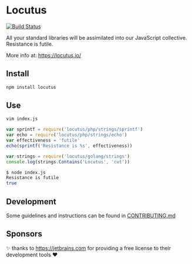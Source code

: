 # Locutus

<!-- badges/ -->
[![Build Status](https://secure.travis-ci.org/kvz/locutus.svg?branch=master)](https://travis-ci.org/kvz/locutus "Check this project's build status on TravisCI")
<!-- /badges -->

All your standard libraries will be assimilated into our JavaScript collective. Resistance is futile.

More info at: https://locutus.io/

## Install

```bash
npm install locutus
```

## Use

```bash
vim index.js
```

```javascript
var sprintf = require('locutus/php/strings/sprintf')
var echo = require('locutus/php/strings/echo')
var effectiveness = 'futile'
echo(sprintf('Resistance is %s', effectiveness))
```

```javascript
var strings = require('locutus/golang/strings')
console.log(strings.Contains('Locutus', 'cut'))
```

```bash
$ node index.js
Resistance is futile
true
```

## Development

Some guidelines and instructions can be found in [CONTRIBUTING.md](CONTRIBUTING.md)

## Sponsors

:sparkles: thanks to <https://jetbrains.com> for providing a free license to their development tools :heart:
